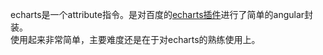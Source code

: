    echarts是一个attribute指令。是对百度的[echarts插件](http://echarts.baidu.com)进行了简单的angular封装。  
   使用起来非常简单，主要难度还是在于对echarts的熟练使用上。